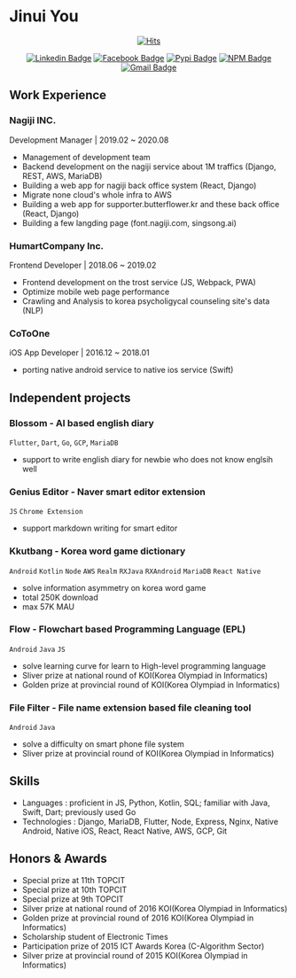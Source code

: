 # Jinui You

<div align=center>

[![Hits](https://hits.seeyoufarm.com/api/count/incr/badge.svg?url=https%3A%2F%2Fgithub.com%2Ftinyjin)](https://hits.seeyoufarm.com)                            

</div>

<div align=center>

[![Linkedin Badge](https://img.shields.io/badge/-LinkedIn-blue?style=flat-square&logo=Linkedin&logoColor=white&link=https://www.linkedin.com/in/jinui/)](https://www.linkedin.com/in/jinui/)
[![Facebook Badge](https://img.shields.io/badge/facebook-1877f2?style=flat-square&logo=facebook&logoColor=white&link=https://www.facebook.com/wlsdml)](https://www.facebook.com/wlsdml)
[![Pypi Badge](http://img.shields.io/badge/-pypi-blue?style=flat-square&logo=pypi&logoColor=yellow&link=https://pypi.org/user/tinyjin/)](https://pypi.org/user/tinyjin/)
[![NPM Badge](http://img.shields.io/badge/-npm-black?style=flat-square&logo=npm&link=https://www.npmjs.com/~tinyjin)](https://www.npmjs.com/~tinyjin)
[![Gmail Badge](https://img.shields.io/badge/Gmail-d14836?style=flat-square&logo=Gmail&logoColor=white&link=mailto:baram991103@gmail.com)](mailto:baram991103@gmail.com)

</div>

## Work Experience
### Nagiji INC.

Development Manager | 2019.02 ~ 2020.08

- Management of development team
- Backend development on the nagiji service about 1M traffics (Django, REST, AWS, MariaDB)
- Building a web app for nagiji back office system (React, Django)
- Migrate none cloud's whole infra to AWS
- Building a web app for supporter.butterflower.kr and these back office (React, Django)
- Building a few langding page (font.nagiji.com, singsong.ai)

### HumartCompany Inc.

Frontend Developer | 2018.06  ~ 2019.02

- Frontend development on the trost service (JS, Webpack, PWA)
- Optimize mobile web page performance
- Crawling and Analysis to korea psycholigycal counseling site's data (NLP)


### CoToOne

iOS App Developer | 2016.12 ~ 2018.01

- porting native android service to native ios service (Swift)



## Independent projects
### Blossom - AI based english diary
`Flutter`, `Dart`, `Go`, `GCP`, `MariaDB`
- support to write english diary for newbie who does not know englsih well

### Genius Editor - Naver smart editor extension
`JS` `Chrome Extension`
- support markdown writing for smart editor

### Kkutbang - Korea word game dictionary
`Android` `Kotlin` `Node` `AWS` `Realm` `RXJava` `RXAndroid` `MariaDB` `React Native`
- solve information asymmetry on korea word game
- total 250K download
- max 57K MAU

### Flow - Flowchart based Programming Language (EPL)
`Android` `Java` `JS`
- solve learning curve for learn to High-level programming language
- Sliver prize at national round of KOI(Korea Olympiad in Informatics)
- Golden prize at provincial round of KOI(Korea Olympiad in Informatics)

### File Filter - File name extension based file cleaning tool
`Android` `Java`
- solve a difficulty on smart phone file system
- Sliver prize at provincial round of KOI(Korea Olympiad in Informatics)

## Skills
- Languages : proficient in JS, Python, Kotlin, SQL; familiar with Java, Swift, Dart; previously used Go
- Technologies : Django, MariaDB, Flutter, Node, Express, Nginx, Native Android, Native iOS, React, React Native, AWS, GCP, Git



## Honors & Awards
- Special prize at 11th TOPCIT
- Special prize at 10th TOPCIT
- Special prize at 9th TOPCIT
- Silver prize at national round of 2016 KOI(Korea Olympiad in Informatics)
- Golden prize at provincial round of 2016 KOI(Korea Olympiad in Informatics)
- Scholarship student of Electronic Times
- Participation prize of 2015 ICT Awards Korea (C-Algorithm Sector)
- Silver prize at provincial round of 2015 KOI(Korea Olympiad in Informatics)
